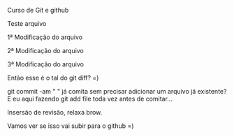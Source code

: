 Curso de Git e github

Teste arquivo

1ª Modificação do arquivo

2ª Modificação do arquivo

3ª Modificação do arquivo

Então esse é o tal do git diff? =)

git commit -am " " já comita sem precisar adicionar um arquivo já existente?
E eu aqui fazendo git add file toda vez antes de comitar...

Insersão de revisão, relaxa brow.

Vamos ver se isso vai subir para o github =)
